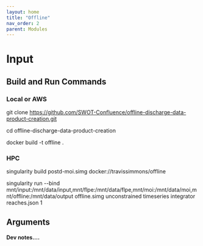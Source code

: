 ```yaml
---
layout: home
title: "Offline"
nav_order: 2
parent: Modules
---
```


# Input

## Build and Run Commands

### Local or AWS
git clone https://github.com/SWOT-Confluence/offline-discharge-data-product-creation.git

cd offline-discharge-data-product-creation

docker build -t offline .

### HPC
singularity build postd-moi.simg docker://travissimmons/offline

singularity run --bind mnt/input:/mnt/data/input,mnt/flpe:/mnt/data/flpe,mnt/moi:/mnt/data/moi,mnt/offline:/mnt/data/output  offline.simg unconstrained timeseries integrator reaches.json 1

## Arguments

#### Dev notes....
